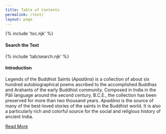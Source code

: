 ```yaml
---
title: Table of Contents
permalink: /text/
layout: page
---
```


{% include 'toc.njk' %}
<aside class="sidebar">
  <h4 class="sidebar__header">Search the Text</h4>
  {% include 'tab/search.njk' %}
  <h4 class="sidebar__header">Introduction</h4>
  <p>Legends of the Buddhist Saints (<i>Apadāna</i>) is a collection of about
  six hundred autobiographical poems ascribed to the accomplished Buddhas
  and Arahants of the early Buddhist community. Composed in India in the
  Pāli language around the second century, <span class="abbr">B.C.E.</span>, the collection has
  been preserved for more than two thousand years. <i>Apadāna</i> is
  the source of many of the best-loved stories of the saints in the
  Buddhist world. It is also a particularly rich and
  colorful source for the social and religious history of ancient India.</p>
  <a href="/text/introduction" class="button">Read More</a>
</aside>
